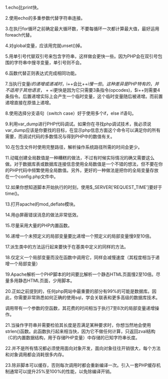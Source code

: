 1.echo比print快。

2.使用echo的多重参数代替字符串连接。

3.在执行for循环之前确定最大循环数，不要每循环一次都计算最大值，最好运用foreach代替。

4.对global变量，应该用完就unset()掉。

5.用单引号代替双引号来包含字符串，这样做会更快一些。因为PHP会在双引号包围的字符串中搜寻变量，单引号则不会。

6.函数代替正则表达式完成相同功能。

7.当执行变量$i的递增或递减时，$i++会比++$i慢一些。这种差异是PHP特有的，并不适用于其他语言，++$i更快是因为它只需要3条指令(opcodes)，$i++则需要4条指令。后置递增实际上会产生一个临时变量，这个临时变量随后被递增。而前置递增直接在原值上递增。

8.使用选择分支语句（switch case）好于使用多个if，else if语句。

9.利用var_dump进行PHP代码调试。如果你在寻找php调试技术，我必须说var_dump应该是你要找的目标，在显示php信息方面这个命令可以满足你的所有需要，而调试代码的多数情况与得到PHP中的数值有关。

10.在包含文件时使用完整路径，解析操作系统路径所需的时间会更少。

11.动辄创建全局数值是一种糟糕的做法，不过有时候实际情况的确又需要这么做。对于数据库表或数据库连接信息使用全局数值是一个不错的想法，但不要在你的PHP代码中频繁使用全局数值。另外，更好的一种做法是把你的全局变量存放在一个config.php文件中。

12.如果你想知道脚本开始执行的时刻，使用$_SERVER[‘REQUEST_TIME’]要好于time()。

13.打开apache的mod_deflate模块。

14.用@屏蔽错误消息的做法非常低效。

15.尽量采用大量的PHP内置函数。

16.递增一个未预定义的局部变量要比递增一个预定义的局部变量慢9至10倍。

17.派生类中的方法运行起来要快于在基类中定义的同样的方法。

18.仅定义一个局部变量而没在函数中调用它，同样会减慢速度（其程度相当于递增一个局部变量）

19.Apache解析一个PHP脚本的时间要比解析一个静态HTML页面慢2至10倍。尽量多用静态HTML页面，少用脚本。

20.正如之前提到的，任何php网站中最重要的部分有99%的可能是数据库。因此，你需要非常熟悉如何正确的使用sql，学会关联表和更多高级的数据库技术。

调用带有一个参数的空函数，其花费的时间相当于执行7至8次的局部变量递增操作。

21.当操作字符串并需要检验其长度是否满足某种要求时，你想当然地会使用strlen()函数。此函数执行起来相当快，因为它不做任何计算，只返回zval结构（C的内置数据结构，用于存储PHP变量）中存储的已知字符串长度。

22.并不是所有情况都必须使用面向对象开发，面向对象往往开销很大，每个方法和对象调用都会消耗很多内存。

23.除非脚本可以缓存，否则每次调用时都会重新编译一次。引入一套PHP缓存机制通常可以提升25%至100%的性能，以免除编译开销。
